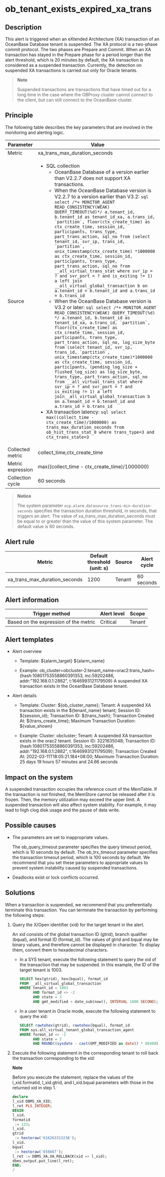 ob_tenant_exists_expired_xa_trans
======================================================

Description
--------------------------------

This alert is triggered when an eXtended Architecture (XA) transaction of an OceanBase Database tenant is suspended. The XA protocol is a two-phase commit protocol. The two phases are Prepare and Commit. When an XA transaction has stayed in the Prepare phase for a period longer than the alert threshold, which is 20 minutes by default, the XA transaction is considered as a suspended transaction. Currently, the detection on suspended XA transactions is carried out only for Oracle tenants.

> **Note**
>
> Suspended transactions are transactions that have timed out for a long time in the case where the OBProxy cluster cannot connect to the client, but can still connect to the OceanBase cluster.

Principle
------------------------------

The following table describes the key parameters that are involved in the monitoring and alerting logic.

|     Parameter     |                                                                                                                                                                                                                                                                                                                                                                                                                                                                                                                                                                                                                                                                                                                                                                                                                                                                                                                                                                                                                                                                             Value                                                                                                                                                                                                                                                                                                                                                                                                                                                                                                                                                                                                                                                                                                                                                                                                                                                                                                                                                                                                                                                                              |
|-------------------|----------------------------------------------------------------------------------------------------------------------------------------------------------------------------------------------------------------------------------------------------------------------------------------------------------------------------------------------------------------------------------------------------------------------------------------------------------------------------------------------------------------------------------------------------------------------------------------------------------------------------------------------------------------------------------------------------------------------------------------------------------------------------------------------------------------------------------------------------------------------------------------------------------------------------------------------------------------------------------------------------------------------------------------------------------------------------------------------------------------------------------------------------------------------------------------------------------------------------------------------------------------------------------------------------------------------------------------------------------------------------------------------------------------------------------------------------------------------------------------------------------------------------------------------------------------------------------------------------------------------------------------------------------------------------------------------------------------------------------------------------------------------------------------------------------------------------------------------------------------------------------------------------------------------------------------------------------------------------------------------------------------------------------------------------------------------------------------------------------------------------------------------------------------|
| Metric            | xa_trans_max_duration_seconds                                                                                                                                                                                                                                                                                                                                                                                                                                                                                                                                                                                                                                                                                                                                                                                                                                                                                                                                                                                                                                                                                                                                                                                                                                                                                                                                                                                                                                                                                                                                                                                                                                                                                                                                                                                                                                                                                                                                                                                                                                                                                                                                  |
| Source            | <ul><li>SQL collection <ul><li> OceanBase Database of a version earlier than V2.2.7 does not support XA transactions.   </li><li> When the OceanBase Database version is V2.2.7 to a version earlier than V3.2: ```sql select /*+ MONITOR_AGENT READ_CONSISTENCY(WEAK) QUERY_TIMEOUT(%d)*/ a.tenant_id, b.tenant_id as tenant_id_xa, a.trans_id, `partition`, floor(ctx_create_time) as ctx_create_time, session_id, participants, trans_type, part_trans_action, sql_no from (select tenant_id, svr_ip, trans_id, `partition`, unix_timestamp(ctx_create_time) *1000000 as ctx_create_time, session_id, participants, trans_type, part_trans_action, sql_no from __all_virtual_trans_stat where svr_ip = ? and svr_port = ? and is_exiting != 1) a left join __all_virtual_global_transaction b on a.tenant_id = b.tenant_id and a.trans_id = b.trans_id```   </li><li> When the OceanBase Database version is V3.2 or later: ```sql select /*+ MONITOR_AGENT READ_CONSISTENCY(WEAK) QUERY_TIMEOUT(%d) */ a.tenant_id, b.tenant_id as tenant_id_xa, a.trans_id, `partition`, floor(ctx_create_time) as ctx_create_time, session_id, participants, trans_type, part_trans_action, sql_no, log_size_byte from (select tenant_id, svr_ip, trans_id, `partition`, unix_timestamp(ctx_create_time)*1000000 as ctx_create_time, session_id, participants, (pending_log_size + flushed_log_size) as log_size_byte, trans_type, part_trans_action, sql_no from __all_virtual_trans_stat where svr_ip = ? and svr_port = ? and is_exiting != 1) a left join__all_virtual_global_transaction b on a.tenant_id = b.tenant_id and a.trans_id = b.trans_id```     </li></ul></li><li> XA transaction latency:    ```sql select max((collect_time - ctx_create_time)/1000000) as trans_max_duration_seconds from ob_hist_trans_stat_0 where trans_type=3 and ctx_trans_state=3``` </li></ul> |
| Collected metric  | collect_time,ctx_create_time     |
| Metric expression | max((collect_time - ctx_create_time)/1000000)    |
| Collection cycle  | 60 seconds   |

> **Notice**
>
> The system parameter `ocp.alarm.datasource.trans-min-duration-seconds` specifies the transaction duration threshold, in seconds, that triggers an alert. The value of xa_trans_max_duration_seconds must be equal to or greater than the value of this system parameter. The default value is 60 seconds.

Alert rule
-------------------------------

|            Metric             | Default threshold (unit: s) | Source | Alert cycle | Time before clearance |
|-------------------------------|-----------------------------|--------|-------------|-----------------------|
| xa_trans_max_duration_seconds | 1200                        | Tenant | 60 seconds  | 5 minutes             |

Alert information
--------------------------------------

|            Trigger method             | Alert level | Scope  |
|---------------------------------------|-------------|--------|
| Based on the expression of the metric | Critical    | Tenant |

Alert templates
------------------------------------

* Alert overview

  * Template: ${alarm_target} ${alarm_name}

  * Example: ob_cluster=obcluster-2:tenant_name=orac2:trans_hash={hash:10801753558860391353, inc:59202486, addr:"192.168.0.1:2882", t:1646993121179509} A suspended XA transaction exists in the OceanBase Database tenant.

* Alert details

  * Template: Cluster: ${ob_cluster_name}; Tenant: A suspended XA transaction exists in the ${tenant_name} tenant; Session ID: ${session_id}; Transaction ID: ${trans_hash}; Transaction Created At: ${trans_create_time}; Maximum Transaction Duration: ${value_shown}

  * Example: Cluster: obcluster; Tenant: A suspended XA transaction exists in the orac2 tenant. Session ID: 3221635048; Transaction ID: {hash:10801753558860391353, inc:59202486, addr:"192.168.0.1:2882", t:1646993121179509}; Transaction Created At: 2022-03-11T18:05:21.184+08:00; Maximum Transaction Duration: 25 days 19 hours 57 minutes and 24.66 seconds

Impact on the system
-----------------------------------------

A suspended transaction occupies the reference count of the MemTable. If the transaction is not finished, the MemStore cannot be released after it is frozen. Then, the memory utilization may exceed the upper limit. A suspended transaction will also affect system stability. For example, it may lead to high clog disk usage and the pause of data write.

Possible causes
------------------------------------

* The parameters are set to inappropriate values.

  The ob_query_timeout parameter specifies the query timeout period, which is 10 seconds by default. The ob_trx_timeout parameter specifies the transaction timeout period, which is 100 seconds by default. We recommend that you set these parameters to appropriate values to prevent system instability caused by suspended transactions.
  
* Deadlocks exist or lock conflicts occurred.

Solutions
------------------------------

When a transaction is suspended, we recommend that you preferentially terminate this transaction. You can terminate the transaction by performing the following steps:

1. Query the X/Open identifier (xid) for the target tenant in the alert.

   An xid consists of the global transaction ID (gtrid), branch qualifier (bqual), and format ID (format_id). The values of gtrid and bqual may be binary values, and therefore cannot be displayed in character. To display them, convert them to hexadecimal characters.
   * In a SYS tenant, execute the following statement to query the xid of the transaction that may be suspended. In this example, the ID of the target tenant is 1003.

     ```sql
     SELECT hex(gtrid), hex(bqual), format_id
     FROM __all_virtual_global_transaction
     WHERE tenant_id = 1003
           AND format_id <> -2
           AND state = 3
           AND gmt_modified < date_sub(now(), INTERVAL 1800 SECOND);
     ```

   *
     In a user tenant in Oracle mode, execute the following statement to query the xid:

     ```sql
     SELECT rawtohex(gtrid), rawtohex(bqual), format_id
     FROM sys.all_virtual_tenant_global_transaction_agent
     WHERE format_id <> -2 
           AND state = 3
           AND ROUND((sysdate - cast(GMT_MODIFIED as date)) * 86400) > 1800;
     ```

2. Execute the following statement in the corresponding tenant to roll back the transaction corresponding to the xid:

   **Note**

   Before you execute the statement, replace the values of the l_xid.formatid, l_xid.gtrid, and l_xid.bqual parameters with those in the returned xid in step 1.

   ```sql
   declare
   l_xid DBMS_XA_XID;
   l_ret PLS_INTEGER;
   BEGIN
   l_xid. 
   formatid 
    := 123;
   l_xid. 
   gtrid 
    := hextoraw('616263313238');
   l_xid. 
   bqual 
    := hextoraw('656667');
   l_ret := DBMS_XA.XA_ROLLBACK(xid => l_xid);
   dbms_output.put_line(l_ret);
   END;
   /
   ```
